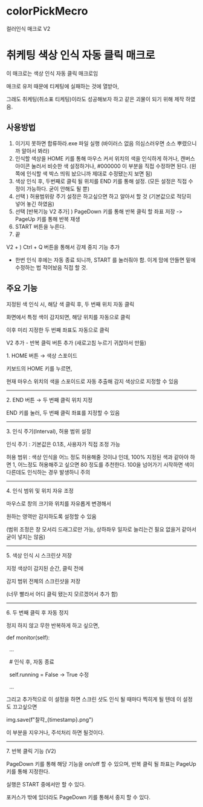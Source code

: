 # colorPickMecro

컬러인식 매크로 V2



# 취케팅 색상 인식 자동 클릭 매크로

이 매크로는 색상 인식 자동 클릭 매크로임

매크로 유저 때문에 티케팅에 실패하는 것에 열받아,

그래도 취케팅(취소표 티케팅)이라도 성공해보자 하고 같은 괴물이 되기 위해 제작 하였음.



## 사용방법

1. 이기지 못하면 합류하라.exe 파일 실행 (바이러스 없음 의심스러우면 소스 뿌렸으니까 알아서 봐라)
2. 인식할 색상을 HOME  키를 통해 마우스 커서 위치의 색을 인식하게 하거나, 캔버스 아이콘 눌러서 비슷한 색 설정하거나,
   #000000 이 부분을 직접 수정하면 된다. (왼쪽에 인식할 색 박스 띄워 놨으니까 제대로 수정됐는지 보면 됨)
3. 색상 인식 후, 두번째로 클릭 될 위치를 END 키를 통해 설정. (모든 설정은 직접 수정이 가능하다. 굳이 안해도 될 뿐)
4. 선택 ) 허용범위랑 주기 설정은 하고싶으면 하고 알아서 할 것 (기본값으로 적당히 넣어 놓긴 하였음)
5. 선택 [반복기능 V2 추가] ) PageDown 키를 통해 반복 클릭 할 좌표 저장 -> PageUp 키를 통해 반복 재생
5. START 버튼을 누른다.
6. 끝

V2 + ) Ctrl + Q 버튼을 통해서 강제 중지 기능 추가

* 한번 인식 후에는 자동 종료 되니까, START 를 눌러줘야 함. 이게 맘에 안들면 밑에 수정하는 법 적어놨음 직접 할 것.



## 주요 기능

지정된 색 인식 시, 해당 색 클릭 후, 두 번째 위치 자동 클릭

화면에서 특정 색이 감지되면, 해당 위치를 자동으로 클릭

이후 미리 지정한 두 번째 좌표도 자동으로 클릭

V2 추가 - 반복 클릭 버튼 추가 (새로고침 누르기 귀찮아서 만듦)



1\. HOME 버튼 → 색상 스포이드



키보드의 HOME 키를 누르면,

현재 마우스 위치의 색을 스포이드로 자동 추출해 감지 색상으로 지정할 수 있음

------------------------------------------

2\. END 버튼 → 두 번째 클릭 위치 지정



END 키를 눌러, 두 번째 클릭 좌표를 지정할 수 있음

------------------------------------------

3\. 인식 주기(Interval), 허용 범위 설정



인식 주기 : 기본값은 0.1초, 사용자가 직접 조정 가능

허용 범위 : 색상 인식을 어느 정도 허용해줄 것이냐 인데, 100% 지정된 색과 같아야 하면 1, 어느정도 허용해주고 싶으면
80 정도를 추천한다. 100을 넘어가기 시작하면 색이 다른데도 인식하는 경우 발생하니 주의

------------------------------------------

4\. 인식 범위 및 위치 자유 조정



마우스로 창의 크기와 위치를 자유롭게 변경해서

원하는 영역만 감지하도록 설정할 수 있움

(범위 조정은 창 모서리 드래그로만 가능, 상하좌우 일자로 늘리는건 필요 없을거 같아서 굳이 넣지는 않음)

------------------------------------------

5\. 색상 인식 시 스크린샷 저장



지정 색상이 감지된 순간, 클릭 전에

감지 범위 전체의 스크린샷을 저장

(너무 빨라서 어디 클릭 됐는지 모르겠어서 추가 함)

------------------------------------------

6\. 두 번째 클릭 후 자동 정지



정지 하지 않고 무한 반복하게 하고 싶으면,

def monitor(self):

 	...

 		# 인식 후, 자동 종료

        self.running = False -> True 수정

 	...



그리고 추가적으로 이 설정을 하면 스크린 샷도 인식 될 때마다 찍히게 될 텐데 이 설정도 끄고싶으면

img.save(f"찰칵\_{timestamp}.png")

이 부분을 지우거나, 주석처리 하면 될것이다.


------------------------------------------

7\. 반복 클릭 기능 (V2)

PageDown 키를 통해 해당 기능을 on/off 할 수 있으며, 반복 클릭 될 좌표는 PageUp 키를 통해 지정한다.

실행은 START 중에서만 할 수 있다.

포커스가 밖에 있더라도 PageDown 키를 통해서 중지 할 수 있다.

